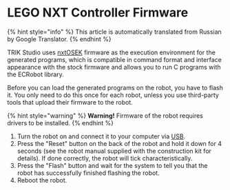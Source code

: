 # LEGO NXT Controller Firmware

{% hint style="info" %}
This article is automatically translated from Russian by Google Translator.
{% endhint %}

TRIK Studio uses [nxtOSEK](http://lejos-osek.sourceforge.net) firmware as the execution environment for the generated programs, which is compatible in command format and interface appearance with the stock firmware and allows you to run C programs with the ECRobot library.

Before you can load the generated programs on the robot, you have to flash it. You only need to do this once for each robot, unless you use third-party tools that upload their firmware to the robot.

{% hint style="warning" %}
**Warning!** Firmware of the robot requires drivers to be installed.
{% endhint %}

1. Turn the robot on and connect it to your computer via [USB](connect-to-studio.md#usb-connection).
2. Press the "Reset" button on the back of the robot and hold it down for 4 seconds (see the robot manual supplied with the construction kit for details). If done correctly, the robot will tick characteristically.
3. Press the "Flash" button and wait for the system to tell you that the robot has successfully finished flashing the robot.
4. Reboot the robot.

